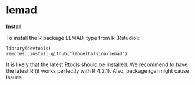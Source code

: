 # lemad
**Install** 

To install the R package LEMAD, type from R (Rstudio):
```
library(devtools)
remotes::install_github("leonelhalsina/lemad")
```
It is likely that the latest Rtools should be installed.
We recommend to have the latest R (it works perfectly with R 4.2.1).
Also, package rgal might cause issues
